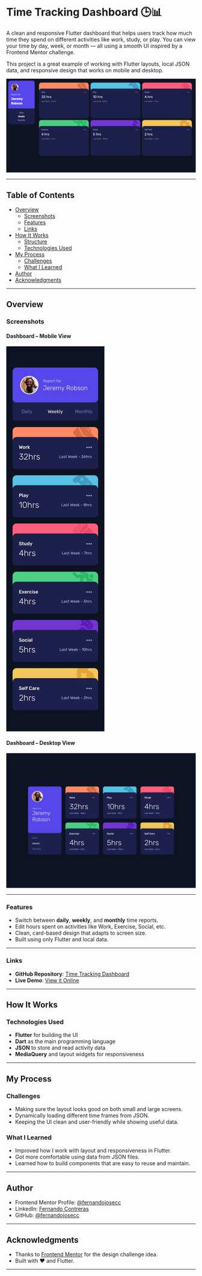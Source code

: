 # Time Tracking Dashboard 🕒📊

A clean and responsive Flutter dashboard that helps users track how much time they spend on different activities like work, study, or play. You can view your time by day, week, or month — all using a smooth UI inspired by a Frontend Mentor challenge.

This project is a great example of working with Flutter layouts, local JSON data, and responsive design that works on mobile and desktop.

![Preview](./assets/design/preview.png)

---

## Table of Contents
- [Overview](#overview)
  - [Screenshots](#screenshots)
  - [Features](#features)
  - [Links](#links)
- [How It Works](#how-it-works)
  - [Structure](#structure)
  - [Technologies Used](#technologies-used)
- [My Process](#my-process)
  - [Challenges](#challenges)
  - [What I Learned](#what-i-learned)
- [Author](#author)
- [Acknowledgments](#acknowledgments)

---

## Overview

### Screenshots

#### Dashboard – Mobile View
![Mobile View](./assets/design/mobile-design.jpg)

#### Dashboard – Desktop View
![Desktop View](./assets/design/desktop-design.jpg)

---

### Features
- Switch between **daily**, **weekly**, and **monthly** time reports.
- Edit hours spent on activities like Work, Exercise, Social, etc.
- Clean, card-based design that adapts to screen size.
- Built using only Flutter and local data.

---

### Links
- **GitHub Repository**: [Time Tracking Dashboard](https://github.com/fernandojosecc/time_tracking_dashboard)
- **Live Demo**: [View it Online](https://fernandojosecc.github.io/time_tracking_dashboard/)

---

## How It Works


### Technologies Used
- **Flutter** for building the UI
- **Dart** as the main programming language
- **JSON** to store and read activity data
- **MediaQuery** and layout widgets for responsiveness

---

## My Process

### Challenges
- Making sure the layout looks good on both small and large screens.
- Dynamically loading different time frames from JSON.
- Keeping the UI clean and user-friendly while showing useful data.

### What I Learned
- Improved how I work with layout and responsiveness in Flutter.
- Got more comfortable using data from JSON files.
- Learned how to build components that are easy to reuse and maintain.

---

## Author
- Frontend Mentor Profile: [@fernandojosecc](https://www.frontendmentor.io/profile/fernandojosecc)
- LinkedIn: [Fernando Contreras](https://www.linkedin.com/in/fernandojosecontreras/)
- GitHub: [@fernandojosecc](https://github.com/fernandojosecc)

---

## Acknowledgments
- Thanks to [Frontend Mentor](https://www.frontendmentor.io/) for the design challenge idea.
- Built with ❤️ and Flutter.

---
